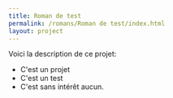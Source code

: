 ```yaml
---
title: Roman de test
permalink: /romans/Roman de test/index.html
layout: project
---
```


Voici la description de ce projet:

* C'est un projet
* C'est un test
* C'est sans intérêt aucun.